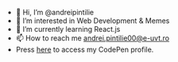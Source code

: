 - 👋 Hi, I’m @andreipintilie
- 👀 I’m interested in Web Development & Memes
- 🌱 I’m currently learning React.js
- 📫 How to reach me andrei.pintilie00@e-uvt.ro
- Press [here](https://codepen.io/andreiliviuu/pens/public) to access my CodePen profile.

<!---
andreipintilie/andreipintilie is a ✨ special ✨ repository because its `README.md` (this file) appears on your GitHub profile.
You can click the Preview link to take a look at your changes.
--->
